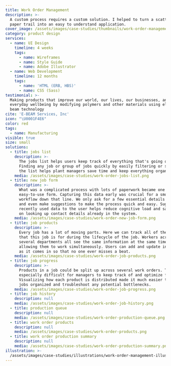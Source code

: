 ```yaml
---
title: Work Order Management
description: >-
  A custom process requires a custom solution. I helped to turn a scattered
  paper trail into an easy to understand application.
cover_image: /assets/images/case-studies/thumbnails/work-order-management-thumbnail.png
category: product design
services:
  - name: UI Design
    timeline: 4 weeks
    tags:
      - name: Wireframes
      - name: Style Guide
      - name: Adobe Illustrator
  - name: Web Development
    timeline: 12 months
    tags:
      - name: 'HTML (ERB, HBS)'
      - name: CSS (Sass)
testimonial: >-
  Making products that improve our world, our lives, our businesses, and our
  everyday wellbeing by modifying polymers and other materials using electron
  beam technology
cite: 'E-BEAM Services, Inc'
icon: "\U0001F4E6"
color: red
tags:
  - name: Manufacturing
visible: true
size: small
solutions:
  - title: jobs list
    description: >-
      The jobs list helps users keep track of everything that's going on.
      Finding any job or group of jobs quickly by easily filtering or sorting
      the list helps plant managers save time and keep everything organized.
    media: /assets/images/case-studies/work-order-jobs-list.png
  - title: new job form
    description: >-
      What was a complicated process with lots of paperwork became one
      easy-to-use form. Capturing this data early was crucial for a smooth
      workflow down that line. We only ask for a few essential details up front
      and even make suggestions to make the process quick and easy. Suggesting
      recently used data to the user helps reduce cognitive load and saves time
      on looking up contact details already in the system.
    media: /assets/images/case-studies/work-order-new-job-form.png
  - title: job products
    description: >-
      Every job has a lot of moving parts. Here we can track all of the products
      that this job is for during the lifecycle of the job. Workers across
      several departments all see the same information at the same time,
      allowing them to work simultaneously. Users can add and update information
      as it comes in so that no one ever misses a beat.
    media: /assets/images/case-studies/work-order-job-products.png
  - title: job progress
    description: >-
      Products in a job could be split up across several work orders. This was
      especially difficult for managers to keep track of and optimize for.
      Visualizing how each product is distributed made it much easier to keep
      jobs organized and troubleshoot any potential bottlenecks.
    media: /assets/images/case-studies/work-order-job-progress.png
  - title: job history
    description: null
    media: /assets/images/case-studies/work-order-job-history.png
  - title: production queue
    description: null
    media: /assets/images/case-studies/work-order-production-queue.png
  - title: work order products
    description: null
    media: /assets/images/case-studies/work-order-products.png
  - title: work order production summary
    description: null
    media: /assets/images/case-studies/work-order-production-summary.png
illustration: >-
  /assets/images/case-studies/illustrations/work-order-management-illustration.svg
---
```









